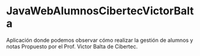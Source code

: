 JavaWebAlumnosCibertecVictorBalta
=================================

Aplicación donde podemos observar cómo realizar la gestión de alumnos y notas Propuesto por el 
Prof. Victor Balta de Cibertec.
